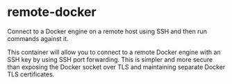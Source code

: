 # remote-docker
Connect to a Docker engine on a remote host using SSH and then run commands against it.

This container will allow you to connect to a remote Docker engine with an SSH key by using SSH port forwarding. This is simpler and more secure than exposing the Docker socket over TLS and maintaining separate Docker TLS certificates.
